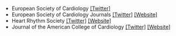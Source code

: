 - European Society of Cardiology [[Twitter]](https://twitter.com/escardio)
- European Society of Cardiology Journals [[Twitter]](https://twitter.com/ESC_Journals) [[Website]](https://t.co/JA2mNhJrg7)
- Heart Rhythm Society [[Twitter]](https://twitter.com/HRSonline) [[Website]](https://www.hrsonline.org/)
- Journal of the American College of Cardiology [[Twitter]](https://twitter.com/JACCJournals) [[Website]](http://www.onlinejacc.org/)
